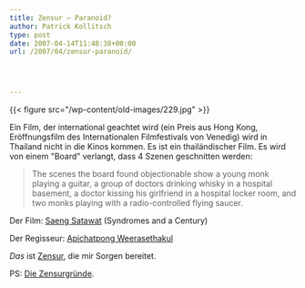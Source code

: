 ```yaml
---
title: Zensur – Paranoid?
author: Patrick Kollitsch
type: post
date: 2007-04-14T11:48:38+00:00
url: /2007/04/zensur-paranoid/




---
```

{{< figure src="/wp-content/old-images/229.jpg" >}}

Ein Film, der international geachtet wird (ein Preis aus Hong Kong, Eröffnungsfilm des Internationalen Filmfestivals von Venedig) wird in Thailand nicht in die Kinos kommen. Es ist ein thailändischer Film. Es wird von einem "Board" verlangt, dass 4 Szenen geschnitten werden:

> The scenes the board found objectionable show a young monk playing a guitar, a group of doctors drinking whisky in a hospital basement, a doctor kissing his girlfriend in a hospital locker room, and two monks playing with a radio-controlled flying saucer.

Der Film: [Saeng Satawat][1] (Syndromes and a Century)
  
Der Regisseur: [Apichatpong Weerasethakul][2]

_Das_ ist [Zensur][3], die mir Sorgen bereitet. 

PS: [Die Zensurgründe][4].

 [1]: http://www.imdb.com/title/tt0477731/
 [2]: http://www.imdb.com/name/nm0917405/
 [3]: http://celinejulie.blogspot.com/2007/04/syndromes-and-century-is-censored-in.html
 [4]: http://filmsick.exteen.com/20070411/entry
